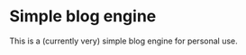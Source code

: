 Simple blog engine
========================

This is a (currently very) simple blog engine for personal use.

